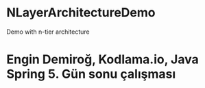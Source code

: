 # NLayerArchitectureDemo
Demo with n-tier architecture

# Engin Demiroğ, Kodlama.io, Java Spring 5. Gün sonu çalışması
